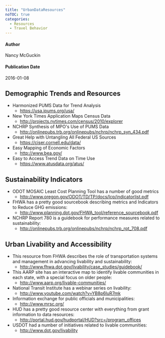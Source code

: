 ```yaml
---
title: "UrbanDataResources"
noTOC: true
categories:
  - Resources
  - Travel Behavior
---
```


#### Author

Nancy McGuckin

#### Publication Date

2016-01-08

## Demographic Trends and Resources

-   Harmonized PUMS Data for Trend Analysis
    -   <https://usa.ipums.org/usa/>
-   New York Times Application Maps Census Data
    -   <http://projects.nytimes.com/census/2010/explorer>
-   NCHRP Synthesis of MPO's Use of PUMS Data
    -   <http://onlinepubs.trb.org/onlinepubs/nchrp/nchrp_syn_434.pdf>
-   Great Help with Untangling All Federal US Sources
    -   <https://ciser.cornell.edu/data/>
-   Easy Mapping of Economic Factors
    -   <http://www.bea.gov/>
-   Easy to Access Trend Data on Time Use
    -   <https://www.atusdata.org/atus/>

## Sustainability Indicators


-   ODOT MOSAIC Least Cost Planning Tool has a number of good metrics
    -   <http://www.oregon.gov/ODOT/TD/TP/docs/lcp/indicatorlist.pdf>
-   FHWA has a pretty good sourcebook describing metrics and Indicators to Reduce GHG emissions:
    -   <http://www.planning.dot.gov/FHWA_tool/reference_sourcebook.pdf>
-   NCHRP Report 780 is a guidebook for performance measures related to sustainability:
    -   <http://onlinepubs.trb.org/onlinepubs/nchrp/nchrp_rpt_708.pdf>

## Urban Livability and Accessibility

-   This resource from FHWA describes the role of transportation systems and management in advancing livability and sustainability:
    -   <http://www.fhwa.dot.gov/livability/case_studies/guidebook/>
-   This AARP site has an interactive map to identify livable communities in each state, with a special focus on older people:
    -   <http://www.aarp.org/livable-communities/>
-   National Transit Institute has a webinar series on livability:
    -   <http://www.youtube.com/watch?v=YB8p6luR7mk>
-   Information exchange for public officials and municipalities:
    -   <http://www.mrsc.org/>
-   HUD has a pretty good resource center with everything from grant information to data resources:
    -   <http://portal.hud.gov/hudportal/HUD?src=/program_offices>
-   USDOT had a number of initiatives related to livable communities:
    -   <http://www.dot.gov/livability>




